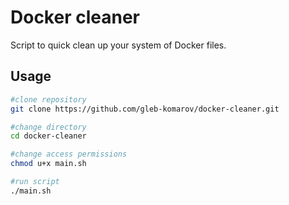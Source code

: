 # Docker cleaner

Script to quick clean up your system of Docker files.

## Usage
```bash
#clone repository
git clone https://github.com/gleb-komarov/docker-cleaner.git

#change directory
cd docker-cleaner

#change access permissions 
chmod u+x main.sh

#run script
./main.sh
```